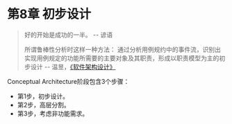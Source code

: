 # 第8章 初步设计

> 好的开始是成功的一半。 -- 谚语
>
> 所谓鲁棒性分析时这样一种方法： 通过分析用例规约中的事件流，识别出实现用例规定的功能所需要的主要对象及其职责，形成以职责模型为主的初步设计 -- 温昱，[《软件架构设计》](https://book.douban.com/subject/2076710/)

Conceptual Architecture阶段包含3个步骤：

- 第1步，初步设计。
- 第2步，高层分割。
- 第3步，考虑非功能需求。
